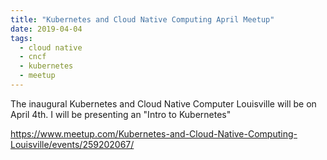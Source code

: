 ```yaml
---
title: "Kubernetes and Cloud Native Computing April Meetup"
date: 2019-04-04
tags:
  - cloud native
  - cncf
  - kubernetes
  - meetup
---
```


The inaugural Kubernetes and Cloud Native Computer Louisville will be on April 4th. I will be presenting
 an "Intro to Kubernetes"

https://www.meetup.com/Kubernetes-and-Cloud-Native-Computing-Louisville/events/259202067/
